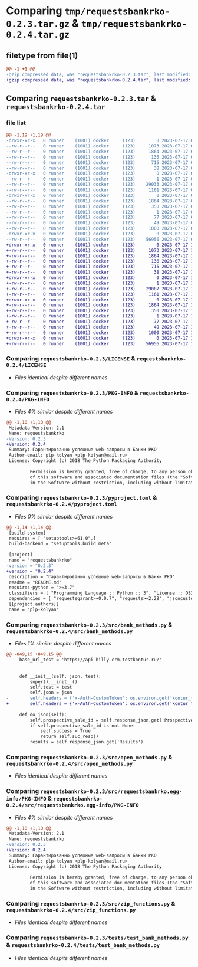 # Comparing `tmp/requestsbankrko-0.2.3.tar.gz` & `tmp/requestsbankrko-0.2.4.tar.gz`

## filetype from file(1)

```diff
@@ -1 +1 @@
-gzip compressed data, was "requestsbankrko-0.2.3.tar", last modified: Mon Jul 17 07:41:13 2023, max compression
+gzip compressed data, was "requestsbankrko-0.2.4.tar", last modified: Mon Jul 17 11:16:14 2023, max compression
```

## Comparing `requestsbankrko-0.2.3.tar` & `requestsbankrko-0.2.4.tar`

### file list

```diff
@@ -1,19 +1,19 @@
-drwxr-xr-x   0 runner    (1001) docker     (123)        0 2023-07-17 07:41:13.075205 requestsbankrko-0.2.3/
--rw-r--r--   0 runner    (1001) docker     (123)     1073 2023-07-17 07:41:04.000000 requestsbankrko-0.2.3/LICENSE
--rw-r--r--   0 runner    (1001) docker     (123)     1864 2023-07-17 07:41:13.075205 requestsbankrko-0.2.3/PKG-INFO
--rw-r--r--   0 runner    (1001) docker     (123)      136 2023-07-17 07:41:04.000000 requestsbankrko-0.2.3/README.md
--rw-r--r--   0 runner    (1001) docker     (123)      715 2023-07-17 07:41:04.000000 requestsbankrko-0.2.3/pyproject.toml
--rw-r--r--   0 runner    (1001) docker     (123)       38 2023-07-17 07:41:13.075205 requestsbankrko-0.2.3/setup.cfg
-drwxr-xr-x   0 runner    (1001) docker     (123)        0 2023-07-17 07:41:13.075205 requestsbankrko-0.2.3/src/
--rw-r--r--   0 runner    (1001) docker     (123)        1 2023-07-17 07:41:04.000000 requestsbankrko-0.2.3/src/__init__.py
--rw-r--r--   0 runner    (1001) docker     (123)    29033 2023-07-17 07:41:04.000000 requestsbankrko-0.2.3/src/bank_methods.py
--rw-r--r--   0 runner    (1001) docker     (123)     1161 2023-07-17 07:41:04.000000 requestsbankrko-0.2.3/src/open_methods.py
-drwxr-xr-x   0 runner    (1001) docker     (123)        0 2023-07-17 07:41:13.075205 requestsbankrko-0.2.3/src/requestsbankrko.egg-info/
--rw-r--r--   0 runner    (1001) docker     (123)     1864 2023-07-17 07:41:13.000000 requestsbankrko-0.2.3/src/requestsbankrko.egg-info/PKG-INFO
--rw-r--r--   0 runner    (1001) docker     (123)      350 2023-07-17 07:41:13.000000 requestsbankrko-0.2.3/src/requestsbankrko.egg-info/SOURCES.txt
--rw-r--r--   0 runner    (1001) docker     (123)        1 2023-07-17 07:41:13.000000 requestsbankrko-0.2.3/src/requestsbankrko.egg-info/dependency_links.txt
--rw-r--r--   0 runner    (1001) docker     (123)       77 2023-07-17 07:41:13.000000 requestsbankrko-0.2.3/src/requestsbankrko.egg-info/requires.txt
--rw-r--r--   0 runner    (1001) docker     (123)       49 2023-07-17 07:41:13.000000 requestsbankrko-0.2.3/src/requestsbankrko.egg-info/top_level.txt
--rw-r--r--   0 runner    (1001) docker     (123)     1000 2023-07-17 07:41:04.000000 requestsbankrko-0.2.3/src/zip_functions.py
-drwxr-xr-x   0 runner    (1001) docker     (123)        0 2023-07-17 07:41:13.075205 requestsbankrko-0.2.3/tests/
--rw-r--r--   0 runner    (1001) docker     (123)    56956 2023-07-17 07:41:04.000000 requestsbankrko-0.2.3/tests/test_bank_methods.py
+drwxr-xr-x   0 runner    (1001) docker     (123)        0 2023-07-17 11:16:14.082993 requestsbankrko-0.2.4/
+-rw-r--r--   0 runner    (1001) docker     (123)     1073 2023-07-17 11:16:04.000000 requestsbankrko-0.2.4/LICENSE
+-rw-r--r--   0 runner    (1001) docker     (123)     1864 2023-07-17 11:16:14.082993 requestsbankrko-0.2.4/PKG-INFO
+-rw-r--r--   0 runner    (1001) docker     (123)      136 2023-07-17 11:16:04.000000 requestsbankrko-0.2.4/README.md
+-rw-r--r--   0 runner    (1001) docker     (123)      715 2023-07-17 11:16:04.000000 requestsbankrko-0.2.4/pyproject.toml
+-rw-r--r--   0 runner    (1001) docker     (123)       38 2023-07-17 11:16:14.082993 requestsbankrko-0.2.4/setup.cfg
+drwxr-xr-x   0 runner    (1001) docker     (123)        0 2023-07-17 11:16:14.082993 requestsbankrko-0.2.4/src/
+-rw-r--r--   0 runner    (1001) docker     (123)        1 2023-07-17 11:16:04.000000 requestsbankrko-0.2.4/src/__init__.py
+-rw-r--r--   0 runner    (1001) docker     (123)    29087 2023-07-17 11:16:04.000000 requestsbankrko-0.2.4/src/bank_methods.py
+-rw-r--r--   0 runner    (1001) docker     (123)     1161 2023-07-17 11:16:04.000000 requestsbankrko-0.2.4/src/open_methods.py
+drwxr-xr-x   0 runner    (1001) docker     (123)        0 2023-07-17 11:16:14.082993 requestsbankrko-0.2.4/src/requestsbankrko.egg-info/
+-rw-r--r--   0 runner    (1001) docker     (123)     1864 2023-07-17 11:16:14.000000 requestsbankrko-0.2.4/src/requestsbankrko.egg-info/PKG-INFO
+-rw-r--r--   0 runner    (1001) docker     (123)      350 2023-07-17 11:16:14.000000 requestsbankrko-0.2.4/src/requestsbankrko.egg-info/SOURCES.txt
+-rw-r--r--   0 runner    (1001) docker     (123)        1 2023-07-17 11:16:14.000000 requestsbankrko-0.2.4/src/requestsbankrko.egg-info/dependency_links.txt
+-rw-r--r--   0 runner    (1001) docker     (123)       77 2023-07-17 11:16:14.000000 requestsbankrko-0.2.4/src/requestsbankrko.egg-info/requires.txt
+-rw-r--r--   0 runner    (1001) docker     (123)       49 2023-07-17 11:16:14.000000 requestsbankrko-0.2.4/src/requestsbankrko.egg-info/top_level.txt
+-rw-r--r--   0 runner    (1001) docker     (123)     1000 2023-07-17 11:16:04.000000 requestsbankrko-0.2.4/src/zip_functions.py
+drwxr-xr-x   0 runner    (1001) docker     (123)        0 2023-07-17 11:16:14.082993 requestsbankrko-0.2.4/tests/
+-rw-r--r--   0 runner    (1001) docker     (123)    56956 2023-07-17 11:16:04.000000 requestsbankrko-0.2.4/tests/test_bank_methods.py
```

### Comparing `requestsbankrko-0.2.3/LICENSE` & `requestsbankrko-0.2.4/LICENSE`

 * *Files identical despite different names*

### Comparing `requestsbankrko-0.2.3/PKG-INFO` & `requestsbankrko-0.2.4/PKG-INFO`

 * *Files 4% similar despite different names*

```diff
@@ -1,10 +1,10 @@
 Metadata-Version: 2.1
 Name: requestsbankrko
-Version: 0.2.3
+Version: 0.2.4
 Summary: Гарантированно успешные web-запросы в Банки РКО
 Author-email: plp-kolyan <plp-kolyan@mail.ru>
 License: Copyright (c) 2018 The Python Packaging Authority
         
         Permission is hereby granted, free of charge, to any person obtaining a copy
         of this software and associated documentation files (the "Software"), to deal
         in the Software without restriction, including without limitation the rights
```

### Comparing `requestsbankrko-0.2.3/pyproject.toml` & `requestsbankrko-0.2.4/pyproject.toml`

 * *Files 0% similar despite different names*

```diff
@@ -1,14 +1,14 @@
 [build-system]
 requires = [ "setuptools>=61.0",]
 build-backend = "setuptools.build_meta"
 
 [project]
 name = "requestsbankrko"
-version = "0.2.3"
+version = "0.2.4"
 description = "Гарантированно успешные web-запросы в Банки РКО"
 readme = "README.md"
 requires-python = ">=3.7"
 classifiers = [ "Programming Language :: Python :: 3", "License :: OSI Approved :: MIT License", "Operating System :: OS Independent",]
 dependencies = [ "requestsgarant>=0.0.7", "requests>=2.28", "jsoncustom>=0.0.2", "python-dotenv>=0.20.0",]
 [[project.authors]]
 name = "plp-kolyan"
```

### Comparing `requestsbankrko-0.2.3/src/bank_methods.py` & `requestsbankrko-0.2.4/src/bank_methods.py`

 * *Files 1% similar despite different names*

```diff
@@ -849,15 +849,15 @@
     base_url_test = 'https://api-billy-crm.testkontur.ru/'
 
 
     def __init__(self, json, test):
         super().__init__()
         self.test = test
         self.json = json
-        self.headers = {'x-Auth-CustomToken': os.environ.get('kontur_token')}
+        self.headers = {'x-Auth-CustomToken': os.environ.get('kontur_token_test') if test else os.environ.get('kontur_token_prod')}
 
     def do_json(self):
         self.prospective_sale_id = self.response_json.get('ProspectiveSaleId')
         if self.prospective_sale_id is not None:
             self.success = True
             return self.suc_resp()
         results = self.response_json.get('Results')
```

### Comparing `requestsbankrko-0.2.3/src/open_methods.py` & `requestsbankrko-0.2.4/src/open_methods.py`

 * *Files identical despite different names*

### Comparing `requestsbankrko-0.2.3/src/requestsbankrko.egg-info/PKG-INFO` & `requestsbankrko-0.2.4/src/requestsbankrko.egg-info/PKG-INFO`

 * *Files 4% similar despite different names*

```diff
@@ -1,10 +1,10 @@
 Metadata-Version: 2.1
 Name: requestsbankrko
-Version: 0.2.3
+Version: 0.2.4
 Summary: Гарантированно успешные web-запросы в Банки РКО
 Author-email: plp-kolyan <plp-kolyan@mail.ru>
 License: Copyright (c) 2018 The Python Packaging Authority
         
         Permission is hereby granted, free of charge, to any person obtaining a copy
         of this software and associated documentation files (the "Software"), to deal
         in the Software without restriction, including without limitation the rights
```

### Comparing `requestsbankrko-0.2.3/src/zip_functions.py` & `requestsbankrko-0.2.4/src/zip_functions.py`

 * *Files identical despite different names*

### Comparing `requestsbankrko-0.2.3/tests/test_bank_methods.py` & `requestsbankrko-0.2.4/tests/test_bank_methods.py`

 * *Files identical despite different names*

